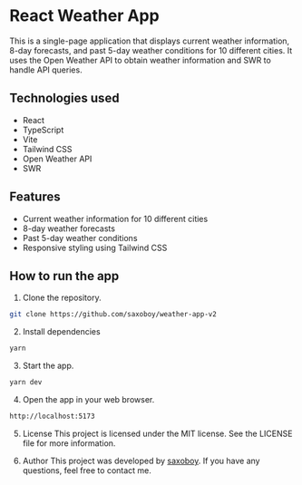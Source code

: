 # React Weather App

This is a single-page application that displays current weather information, 8-day forecasts, and past 5-day weather conditions for 10 different cities. It uses the Open Weather API to obtain weather information and SWR to handle API queries.

## Technologies used

- React
- TypeScript
- Vite
- Tailwind CSS
- Open Weather API
- SWR

## Features

- Current weather information for 10 different cities
- 8-day weather forecasts
- Past 5-day weather conditions
- Responsive styling using Tailwind CSS

## How to run the app

1. Clone the repository.

```bash
git clone https://github.com/saxoboy/weather-app-v2
```

2. Install dependencies

```bash
yarn
```

3. Start the app.

```bash
yarn dev
```

4. Open the app in your web browser.

```bash
http://localhost:5173
```

5. License
   This project is licensed under the MIT license. See the LICENSE file for more information.

6. Author
   This project was developed by [saxoboy](https://github.com/saxoboy). If you have any questions, feel free to contact me.
